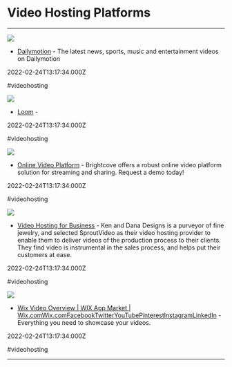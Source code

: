 # Video Hosting Platforms

---

![](https://static1.dmcdn.net/images/dailymotion-logo-ogtag-new.png.va3e30462476a82772)

- [Dailymotion](https://www.dailymotion.com/us) - The latest news, sports, music and entertainment videos on Dailymotion

2022-02-24T13:17:34.000Z

#videohosting

![](https://lh3.googleusercontent.com/JUTFMC4PMypuC_fMC8CxpG__kVP8SNlxK-CklMe_OA5SWEDZHJWCTroIQpqtM6VNvTW82AC6TJ6ZKbbZuXcplrupPg=w128-h128-e365-rj-sc0x00ffffff)

- [Loom](https://chrome.google.com/webstore/detail/loom-video-recorder-scree/liecbddmkiiihnedobmlmillhodjkdmb?hl=en-US) - 

2022-02-24T13:17:34.000Z

#videohosting

![](https://img.brightcove.com/brightcove-home-page.png)

- [Online Video Platform](https://www.brightcove.com/en/online-video-platform) - Brightcove offers a robust online video platform solution for streaming and sharing. Request a demo today!

2022-02-24T13:17:34.000Z

#videohosting

![](https://sproutvideo.com/assets/SV_opengraph-13d115e6110629dd4cc6097bdf4712f098b7fd0833380920f1ecbaba90110689.png)

- [Video Hosting for Business](https://sproutvideo.com) - Ken and Dana Designs is a purveyor of fine jewelry, and selected SproutVideo as their video hosting provider to enable them to deliver videos of the production process to their clients. They find video is instrumental in the sales process, and helps put their customers at ease.

2022-02-24T13:17:34.000Z

#videohosting

![](https://static.wixstatic.com/media/88e69c_0377e5c7b8a240dca7150786ef51d3c1~mv2.png)

- [Wix Video Overview | WIX App Market | Wix.comWix.comFacebookTwitterYouTubePinterestInstagramLinkedIn](https://www.wix.com/app-market/wix-video/overview) - Everything you need to showcase your videos.

2022-02-24T13:17:34.000Z

#videohosting

---

